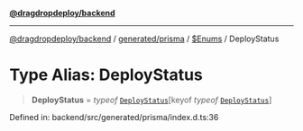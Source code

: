 [**@dragdropdeploy/backend**](../../../../../README.md)

***

[@dragdropdeploy/backend](../../../../../README.md) / [generated/prisma](../../../README.md) / [$Enums](../README.md) / DeployStatus

# Type Alias: DeployStatus

> **DeployStatus** = *typeof* [`DeployStatus`](../variables/DeployStatus.md)\[keyof *typeof* [`DeployStatus`](../variables/DeployStatus.md)\]

Defined in: backend/src/generated/prisma/index.d.ts:36
